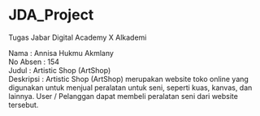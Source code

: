 # JDA_Project
Tugas Jabar Digital Academy X Alkademi <br />

Nama		  : Annisa Hukmu Akmlany <br />
No Absen  : 154  <br />
Judul	  	: Artistic Shop (ArtShop) <br />
Deskripsi	: Artistic Shop (ArtShop) merupakan website toko online yang digunakan untuk menjual peralatan untuk seni, seperti kuas, kanvas, dan lainnya. User / Pelanggan dapat membeli peralatan seni dari website tersebut. 
